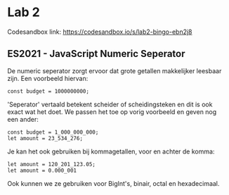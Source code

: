 # Lab 2
Codesandbox link: https://codesandbox.io/s/lab2-bingo-ebn2j8

## ES2021 - JavaScript Numeric Seperator
De numeric seperator zorgt ervoor dat grote getallen makkelijker leesbaar zijn. Een voorbeeld hiervan: 
```
const budget = 1000000000;
```

'Seperator' vertaald betekent scheider of scheidingsteken en dit is ook exact wat het doet. We passen het toe op vorig voorbeeld en geven nog een ander:
```
const budget = 1_000_000_000;
let amount = 23_534_276;
```

Je kan het ook gebruiken bij kommagetallen, voor en achter de komma:
```
let amount = 120_201_123.05;
let amount = 0.000_001 
```

Ook kunnen we ze gebruiken voor BigInt's, binair, octal en hexadecimaal.


